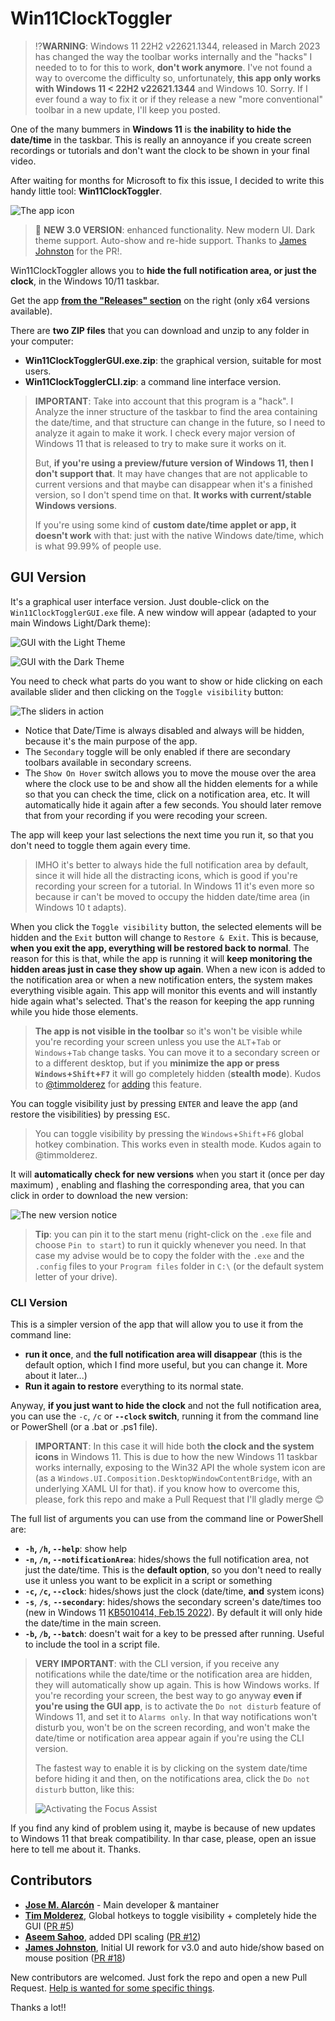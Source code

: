 # Win11ClockToggler

> ⁉️**WARNING**:  Windows 11 22H2 v22621.1344, released in March 2023 has changed the way the toolbar works internally and the "hacks" I needed to to for this to work, **don't work anymore**. I've not found a way to overcome the difficulty so, unfortunately, **this app only works with Windows 11 < 22H2 v22621.1344** and Windows 10. Sorry. If I ever found a way to fix it or if they release a new "more conventional" toolbar in a new update, I'll keep you posted.

One of the many bummers in **Windows 11** is **the inability to hide the date/time** in the taskbar. This is really an annoyance if you create screen recordings or tutorials and don't want the clock to be shown in your final video.

After waiting for months for Microsoft to fix this issue, I decided to write this handy little tool: **Win11ClockToggler**.

![The app icon](imgs/Win11ClockToggler.png)

> 🎉 **NEW 3.0 VERSION**: enhanced functionality. New modern UI. Dark theme support. Auto-show and re-hide support. Thanks to [James Johnston](https://github.com/madninjaskillz) for the PR!.

Win11ClockToggler allows you to **hide the full notification area, or just the clock**, in the Windows 10/11 taskbar.

Get the app **[from the "Releases" section](https://github.com/jmalarcon/Win11ClockToggler/releases)** on the right (only x64 versions available).

There are **two ZIP files** that you can download and unzip to any folder in your computer:

- **Win11ClockTogglerGUI.exe.zip**: the graphical version, suitable for most users.
- **Win11ClockTogglerCLI.zip**: a command line interface version.

>**IMPORTANT**: Take into account that this program is a "hack". I Analyze the inner structure of the taskbar to find the area containing the date/time, and that structure can change in the future, so I need to analyze it again to make it work. I check every major version of Windows 11 that is released to try to make sure it works on it. 
>
>But, **if you're using a preview/future version of Windows 11, then I don't support that**. It may have changes that are not applicable to current versions and that maybe can disappear when it's a finished version, so I don't spend time on that. **It works with current/stable Windows versions**. 
>
>If you're using some kind of **custom date/time applet or app, it doesn't work** with that: just with the native Windows date/time, which is what 99.99% of people use.

## GUI Version

It's a graphical user interface version. Just double-click on the `Win11ClockTogglerGUI.exe` file. A new window will appear (adapted to your main Windows Light/Dark theme):

![GUI with the Light Theme](imgs/gui-01-light.png)

![GUI with the Dark Theme](imgs/gui-01-dark.png)

You need to check what parts do you want to show or hide clicking on each available slider and then clicking on the `Toggle visibility` button:

![The sliders in action](imgs/gui-02.gif)

- Notice that Date/Time is always disabled and always will be hidden, because it's the main purpose of the app. 
- The `Secondary` toggle will be only enabled if there are secondary toolbars available in secondary screens. 
- The `Show On Hover` switch allows you to move the mouse over the area where the clock use to be and show all the hidden elements for a while so that you can check the time, click on a notification area, etc. It will automatically hide it again after a few seconds. You should later remove that from your recording if you were recoding your screen.

The app will keep your last selections the next time you run it, so that you don't need to toggle them again every time.

> IMHO it's better to always hide the full notification area by default, since it will hide all the distracting icons, which is good if you're recording your screen for a tutorial. In Windows 11 it's even more so because ir can't be moved to occupy the hidden date/time area (in Windows 10 t adapts).

When you click the `Toggle visibility` button, the selected elements will be hidden and the `Exit` button will change to `Restore & Exit`. This is because, **when you exit the app, everything will be restored back to normal**. The reason for this is that, while the app is running it will **keep monitoring the hidden areas just in case they show up again**. When a new icon is added to the notification area or when a new notification enters, the system makes everything visible again. This app will monitor this events and will instantly hide again what's selected. That's the reason for keeping the app running while you hide those elements.

> **The app is not visible in the toolbar** so it's won't be visible while you're recording your screen unless you use the `ALT`+`Tab` or `Windows`+`Tab` change tasks. You can move it to a secondary screen or to a different desktop, but if you **minimize the app or press `Windows`+`Shift`+`F7`** it will go completely hidden (**stealth mode**). Kudos to [@timmolderez](https://github.com/timmolderez) for [adding](https://github.com/jmalarcon/Win11ClockToggler/commit/1716fba34438e275b8d3f36734d46fd499b3ce9e) this feature.

You can toggle visibility just by pressing `ENTER` and leave the app (and restore the visibilities) by pressing `ESC`.

> You can toggle visibility by pressing the `Windows`+`Shift`+`F6` global hotkey combination. This works even in stealth mode. Kudos again to @timmolderez.

It will **automatically check for new versions** when you start it (once per day maximum) , enabling and flashing the corresponding area, that you can click in order to download the new version:

![The new version notice](imgs/gui-03.png)

> **Tip**: you can pin it to the start menu (right-click on the `.exe` file and choose `Pin to start`) to run it quickly whenever you need. In that case my advise would be to copy the folder with the `.exe` and the `.config` files to your `Program files` folder in `C:\` (or the default system letter of your drive).

### CLI Version

This is a simpler version of the app that will allow you to use it from the command line:

- **run it once**, and **the full notification area will disappear** (this is the default option, which I find more useful, but you can change it. More about it later...)
- **Run it again to restore** everything to its normal state.

Anyway, **if you just want to hide the clock** and not the full notification area,  you can use the `-c`, `/c` or **`--clock` switch**, running it from the command line or PowerShell (or a .bat or .ps1 file). 

> **IMPORTANT**: In this case it will hide both **the clock and the system icons** in Windows 11. This is due to how the new Windows 11 taskbar works internally, exposing to the Win32 API the whole system icon are (as a `Windows.UI.Composition.DesktopWindowContentBridge`, with an underlying XAML UI for that). if you know how to overcome this, please, fork this repo and make a Pull Request that I'll gladly merge :blush:

The full list of arguments you can use from the command line or PowerShell are:

- **`-h`, `/h`, `--help`**: show help
- **`-n`, `/n`, `--notificationArea`**: hides/shows the full notification area, not just the date/time. This is the **default option**, so you don't need to really use it unless you want to be explicit in a script or something
- **`-c`, `/c`, `--clock`**: hides/shows just the clock (date/time, **and** system icons)
- **`-s`**, **`/s`**, **`--secondary`**: hides/shows the secondary screen's date/times too (new in Windows 11 [KB5010414, Feb.15 2022](https://support.microsoft.com/en-us/topic/february-15-2022-kb5010414-os-build-22000-527-preview-73e259d0-45ca-45ef-960f-426035104e73)). By default it will only hide the date/time in the main screen.
- **`-b`, `/b`, `--batch`**: doesn't wait for a key to be pressed after running. Useful to include the tool in a script file.

> **VERY IMPORTANT**: with the CLI version, if you receive any notifications while the date/time or the notification area are hidden, they will automatically show up again. This is how Windows works. If you're recording your screen, the best way to go anyway **even if you're using the GUI app**, is to activate the `Do not disturb` feature of Windows 11, and set it to `Alarms only`. In that way notifications won't disturb you, won't be on the screen recording, and won't make the date/time or notification area appear again if you're using the CLI version.
>
>The fastest way to enable it is by clicking on the system date/time before hiding it and then, on the notifications area, click the `Do not disturb` button, like this:
>
>![Activating the Focus Assist](imgs/dnd-mode-win11.png)

If you find any kind of problem using it, maybe is because of new updates to Windows 11 that break compatibility. In thar case, please, open an issue here to tell me about it. Thanks.

## Contributors

- **[Jose M. Alarcón](https://github.com/jmalarcon)** - Main developer & mantainer
- **[Tim Molderez](https://github.com/timmolderez)**, Global hotkeys to toggle visibility + completely hide the GUI ([PR #5](https://github.com/jmalarcon/Win11ClockToggler/pull/5))
- **[Aseem Sahoo](https://github.com/aseemsahoo)**, added DPI scaling ([PR #12](https://github.com/jmalarcon/Win11ClockToggler/pull/12))
- **[James Johnston](https://github.com/madninjaskillz)**, Initial UI rework for v3.0 and auto hide/show based on mouse position ([PR #18](https://github.com/jmalarcon/Win11ClockToggler/pull/18))

New contributors are welcomed. Just fork the repo and open a new Pull Request. [Help is wanted for some specific things](https://github.com/jmalarcon/Win11ClockToggler/issues?q=is%3Aissue+is%3Aopen+label%3A%22help+wanted%22).

Thanks a lot!!
